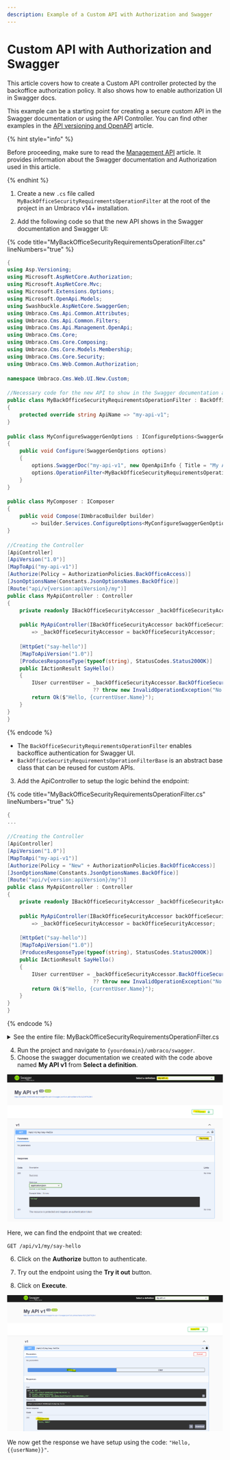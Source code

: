 ```yaml
---
description: Example of a Custom API with Authorization and Swagger
---
```


# Custom API with Authorization and Swagger

This article covers how to create a Custom API controller protected by the backoffice authorization policy. It also shows how to enable authorization UI in Swagger docs.

This example can be a starting point for creating a secure custom API in the Swagger documentation or using the API Controller. You can find other examples in the [API versioning and OpenAPI](./api-versioning-and-openapi.md) article.

{% hint style="info" %}

Before  proceeding, make sure to read the [Management API](./management-api/README.md) article. It provides information about the Swagger documentation and Authorization used in this article.

{% endhint %}

1. Create a new `.cs` file called `MyBackOfficeSecurityRequirementsOperationFilter` at the root of the project in an Umbraco v14+ installation.

2. Add the following code so that the new API shows in the Swagger documentation and Swagger UI:

{% code title="MyBackOfficeSecurityRequirementsOperationFilter.cs" lineNumbers="true" %}
```csharp
{
using Asp.Versioning;
using Microsoft.AspNetCore.Authorization;
using Microsoft.AspNetCore.Mvc;
using Microsoft.Extensions.Options;
using Microsoft.OpenApi.Models;
using Swashbuckle.AspNetCore.SwaggerGen;
using Umbraco.Cms.Api.Common.Attributes;
using Umbraco.Cms.Api.Common.Filters;
using Umbraco.Cms.Api.Management.OpenApi;
using Umbraco.Cms.Core;
using Umbraco.Cms.Core.Composing;
using Umbraco.Cms.Core.Models.Membership;
using Umbraco.Cms.Core.Security;
using Umbraco.Cms.Web.Common.Authorization;

namespace Umbraco.Cms.Web.UI.New.Custom;

//Necessary code for the new API to show in the Swagger documentation and Swagger UI
public class MyBackOfficeSecurityRequirementsOperationFilter : BackOfficeSecurityRequirementsOperationFilterBase
{
    protected override string ApiName => "my-api-v1";
}

public class MyConfigureSwaggerGenOptions : IConfigureOptions<SwaggerGenOptions>
{
    public void Configure(SwaggerGenOptions options)
    {
        options.SwaggerDoc("my-api-v1", new OpenApiInfo { Title = "My API v1", Version = "1.0" });
        options.OperationFilter<MyBackOfficeSecurityRequirementsOperationFilter>();
    }
}

public class MyComposer : IComposer
{
    public void Compose(IUmbracoBuilder builder)
        => builder.Services.ConfigureOptions<MyConfigureSwaggerGenOptions>();
}

//Creating the Controller
[ApiController]
[ApiVersion("1.0")] 
[MapToApi("my-api-v1")] 
[Authorize(Policy = AuthorizationPolicies.BackOfficeAccess)] 
[JsonOptionsName(Constants.JsonOptionsNames.BackOffice)]
[Route("api/v{version:apiVersion}/my")]
public class MyApiController : Controller
{
    private readonly IBackOfficeSecurityAccessor _backOfficeSecurityAccessor;

    public MyApiController(IBackOfficeSecurityAccessor backOfficeSecurityAccessor)
        => _backOfficeSecurityAccessor = backOfficeSecurityAccessor;

    [HttpGet("say-hello")]
    [MapToApiVersion("1.0")]
    [ProducesResponseType(typeof(string), StatusCodes.Status200OK)]
    public IActionResult SayHello()
    {
        IUser currentUser = _backOfficeSecurityAccessor.BackOfficeSecurity?.CurrentUser
                            ?? throw new InvalidOperationException("No backoffice user found");
        return Ok($"Hello, {currentUser.Name}");
    }
}
}
```
{% endcode %}

- The `BackOfficeSecurityRequirementsOperationFilter` enables backoffice authentication for Swagger UI.
- `BackOfficeSecurityRequirementsOperationFilterBase` is an abstract base class that can be reused for custom APIs.

3. Add the ApiController to setup the logic behind the endpoint:

{% code title="MyBackOfficeSecurityRequirementsOperationFilter.cs" lineNumbers="true" %}
```csharp
{
...

//Creating the Controller
[ApiController]
[ApiVersion("1.0")] 
[MapToApi("my-api-v1")] 
[Authorize(Policy = "New" + AuthorizationPolicies.BackOfficeAccess)] 
[JsonOptionsName(Constants.JsonOptionsNames.BackOffice)]
[Route("api/v{version:apiVersion}/my")]
public class MyApiController : Controller
{
    private readonly IBackOfficeSecurityAccessor _backOfficeSecurityAccessor;

    public MyApiController(IBackOfficeSecurityAccessor backOfficeSecurityAccessor)
        => _backOfficeSecurityAccessor = backOfficeSecurityAccessor;

    [HttpGet("say-hello")]
    [MapToApiVersion("1.0")]
    [ProducesResponseType(typeof(string), StatusCodes.Status200OK)]
    public IActionResult SayHello()
    {
        IUser currentUser = _backOfficeSecurityAccessor.BackOfficeSecurity?.CurrentUser
                            ?? throw new InvalidOperationException("No backoffice user found");
        return Ok($"Hello, {currentUser.Name}");
    }
}
}
```
{% endcode %}

<details>

<summary>See the entire file: MyBackOfficeSecurityRequirementsOperationFilter.cs</summary>

{% code title="MyBackOfficeSecurityRequirementsOperationFilter.cs" lineNumbers="true" %}
```csharp
using Asp.Versioning;
using Microsoft.AspNetCore.Authorization;
using Microsoft.AspNetCore.Mvc;
using Microsoft.Extensions.Options;
using Microsoft.OpenApi.Models;
using Swashbuckle.AspNetCore.SwaggerGen;
using Umbraco.Cms.Api.Common.Attributes;
using Umbraco.Cms.Api.Common.Filters;
using Umbraco.Cms.Api.Management.OpenApi;
using Umbraco.Cms.Core;
using Umbraco.Cms.Core.Composing;
using Umbraco.Cms.Core.Models.Membership;
using Umbraco.Cms.Core.Security;
using Umbraco.Cms.Web.Common.Authorization;

namespace Umbraco.Cms.Web.UI.New.Custom;

//Necessary code for the new API to show in the Swagger documentation and Swagger UI
public class MyBackOfficeSecurityRequirementsOperationFilter : BackOfficeSecurityRequirementsOperationFilterBase
{
    protected override string ApiName => "my-api-v1";
}

public class MyConfigureSwaggerGenOptions : IConfigureOptions<SwaggerGenOptions>
{
    public void Configure(SwaggerGenOptions options)
    {
        options.SwaggerDoc("my-api-v1", new OpenApiInfo { Title = "My API v1", Version = "1.0" });
        options.OperationFilter<MyBackOfficeSecurityRequirementsOperationFilter>();
    }
}

public class MyComposer : IComposer
{
    public void Compose(IUmbracoBuilder builder)
        => builder.Services.ConfigureOptions<MyConfigureSwaggerGenOptions>();
}

//Creating the Controller
[ApiController]
[ApiVersion("1.0")] 
[MapToApi("my-api-v1")] 
[Authorize(Policy = AuthorizationPolicies.BackOfficeAccess)] 
[JsonOptionsName(Constants.JsonOptionsNames.BackOffice)]
[Route("api/v{version:apiVersion}/my")]
public class MyApiController : Controller
{
    private readonly IBackOfficeSecurityAccessor _backOfficeSecurityAccessor;

    public MyApiController(IBackOfficeSecurityAccessor backOfficeSecurityAccessor)
        => _backOfficeSecurityAccessor = backOfficeSecurityAccessor;

    [HttpGet("say-hello")]
    [MapToApiVersion("1.0")]
    [ProducesResponseType(typeof(string), StatusCodes.Status200OK)]
    public IActionResult SayHello()
    {
        IUser currentUser = _backOfficeSecurityAccessor.BackOfficeSecurity?.CurrentUser
                            ?? throw new InvalidOperationException("No backoffice user found");
        return Ok($"Hello, {currentUser.Name}");
    }
}
```
{% endcode %}

</details>

4. Run the project and navigate to `{yourdomain}/umbraco/swagger`.
5. Choose the swagger documentation we created with the code above named **My API v1** from **Select a definition**.

![Created Custom API in Swagger Documentation](./images/custom-api-swagger-example.png)

Here, we can find the endpoint that we created:

```http
GET /api/v1/my/say-hello
```

6. Click on the **Authorize** button to authenticate.

7. Try out the endpoint using the **Try it out** button.
8. Click on **Execute**.

![Trying out the endpoint](./images/custom-api-swagger-example-response.png)

We now get the response we have setup using the code: `"Hello, {{userName}}"`.
